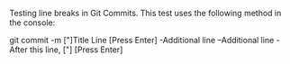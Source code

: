 Testing line breaks in Git Commits.
This test uses the following method in the console:

git commit -m ["]Title Line [Press Enter]
-Additional line
–Additional line
-After this line, ["] [Press Enter]
